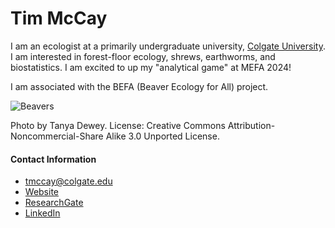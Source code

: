 # Tim McCay

I am an ecologist at a primarily undergraduate university, [Colgate University](www.colgate.ed). I am interested in forest-floor ecology, shrews, earthworms, and biostatistics. I am excited to up my "analytical game" at MEFA 2024!

I am associated with the BEFA (Beaver Ecology for All) project.

![Beavers](https://animaldiversity.org/collections/contributors/tanya_dewey/beaver1/large.jpg "Castor canadensis")

Photo by Tanya Dewey. License: Creative Commons Attribution-Noncommercial-Share Alike 3.0 Unported License. 

#### Contact Information
* tmccay@colgate.edu
* [Website](https://www.colgate.edu/about/directory/tmccay)
* [ResearchGate](https://www.researchgate.net/profile/Timothy-Mccay-2)
* [LinkedIn](https://www.linkedin.com/in/tmccay/)
